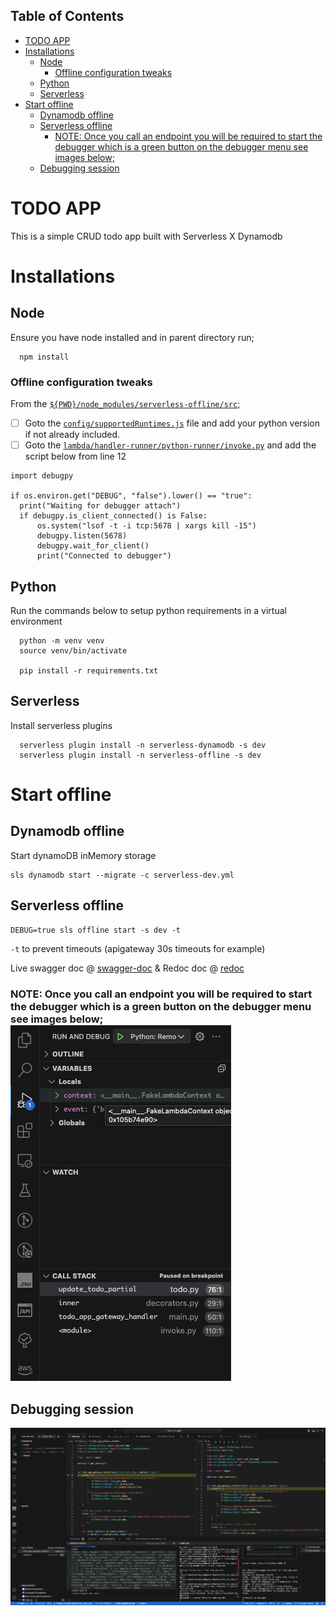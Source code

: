 ## Table of Contents

- [TODO APP](#todo-app)
- [Installations](#installations)
  - [Node](#node)
    - [Offline configuration tweaks](#offline-configuration-tweaks)
  - [Python](#python)
  - [Serverless](#serverless)
- [Start offline](#start-offline)
  - [Dynamodb offline](#dynamodb-offline)
  - [Serverless offline](#serverless-offline)
    - [NOTE: Once you call an endpoint you will be required to start the debugger which is a green button on the debugger menu see images below; ](#note-once-you-call-an-endpoint-you-will-be-required-to-start-the-debugger-which-is-a-green-button-on-the-debugger-menu-see-images-below-)
  - [Debugging session](#debugging-session)

# TODO APP

This is a simple CRUD todo app built with Serverless X Dynamodb

# Installations

## Node

Ensure you have node installed and in parent directory run;

```
  npm install
```

### Offline configuration tweaks

From the [`${PWD}/node_modules/serverless-offline/src`](node_modules/serverless-offline/src);

- [ ] Goto the [`config/supportedRuntimes.js`](node_modules/serverless-offline/src/config/supportedRuntimes.js#L30) file and add your python version if not already included.
- [ ] Goto the [`lambda/handler-runner/python-runner/invoke.py`](node_modules/serverless-offline/src/lambda/handler-runner/python-runner/invoke.py#L12) and add the script below from line 12

```
import debugpy

if os.environ.get("DEBUG", "false").lower() == "true":
  print("Waiting for debugger attach")
  if debugpy.is_client_connected() is False:
      os.system("lsof -t -i tcp:5678 | xargs kill -15")
      debugpy.listen(5678)
      debugpy.wait_for_client()
      print("Connected to debugger")
```

## Python

Run the commands below to setup python requirements in a virtual environment

```
  python -m venv venv
  source venv/bin/activate

  pip install -r requirements.txt

```

## Serverless

Install serverless plugins

```
  serverless plugin install -n serverless-dynamodb -s dev
  serverless plugin install -n serverless-offline -s dev
```

# Start offline

## Dynamodb offline

Start dynamoDB inMemory storage

```
sls dynamodb start --migrate -c serverless-dev.yml
```

## Serverless offline

```
DEBUG=true sls offline start -s dev -t
```

`-t` to prevent timeouts (apigateway 30s timeouts for example)

Live swagger doc @ [swagger-doc](http://localhost:3000/dev/docs/swagger-doc.html) & Redoc doc @ [redoc](http://localhost:3000/dev/docs/redoc-static.html)

### NOTE: Once you call an endpoint you will be required to start the debugger which is a green button on the debugger menu see images below; ![debugger button](./assets/debugger-ide.png)

## Debugging session

![live debugging session](./assets/debugger.png)
